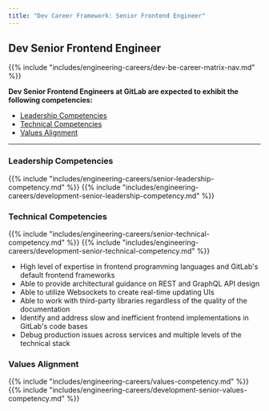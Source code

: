 ```yaml
---
title: "Dev Career Framework: Senior Frontend Engineer"
---
```


## Dev Senior Frontend Engineer
  
{{% include "includes/engineering-careers/dev-be-career-matrix-nav.md" %}}

**Dev Senior Frontend Engineers at GitLab are expected to exhibit the following competencies:**

- [Leadership Competencies](#leadership-competencies)
- [Technical Competencies](#technical-competencies)
- [Values Alignment](#values-alignment)

---

### Leadership Competencies

{{% include "includes/engineering-careers/senior-leadership-competency.md" %}}
{{% include "includes/engineering-careers/development-senior-leadership-competency.md" %}}
  
### Technical Competencies

{{% include "includes/engineering-careers/senior-technical-competency.md" %}}
{{% include "includes/engineering-careers/development-senior-technical-competency.md" %}}
- High level of expertise in frontend programming languages and GitLab's default frontend frameworks
- Able to provide architectural guidance on REST and GraphQL API design
- Able to utilize Websockets to create real-time updating UIs
- Able to work with third-party libraries regardless of the quality of the documentation
- Identify and address slow and inefficient frontend implementations in GitLab's code bases
- Debug production issues across services and multiple levels of the technical stack

###  Values Alignment

{{% include "includes/engineering-careers/values-competency.md" %}}
{{% include "includes/engineering-careers/development-senior-values-competency.md" %}}
